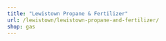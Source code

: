 ```yaml
---
title: "Lewistown Propane & Fertilizer"
url: /lewistown/lewistown-propane-and-fertilizer/
shop: gas
---
```

